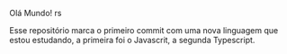 Olá Mundo! rs

Esse repositório marca o primeiro commit com uma nova linguagem que estou estudando, a primeira foi o Javascrit, a segunda Typescript.